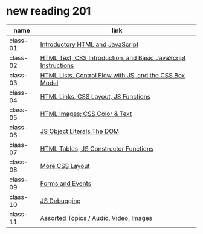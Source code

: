 # new reading 201

| name | link |
| ----------- | ----------- |
| class-01 | [ Introductory HTML and JavaScript ](read-01.md) |
| class-02 | [ HTML Text, CSS Introduction, and Basic JavaScript Instructions ](read-02.md) |
| class-03 |[  HTML Lists, Control Flow with JS, and the CSS Box Model](read-03.md) |
| class-04 |[ HTML Links, CSS Layout, JS Functions](read-04.md) |
| class-05 | [ HTML Images; CSS Color & Text ](read-05.md) |
| class-06 | [ JS Object Literals,The DOM ](read-06.md) |
| class-07| [ HTML Tables; JS Constructor Functions ](read-07.md) |
| class-08| [ More CSS Layout ](read-08.md)|
| class-09| [ Forms and Events](read-09.md)|
| class-10| [ JS Debugging](read-10.md)|
| class-11| [ Assorted Topics  /  Audio, Video, Images](read-11.md)|